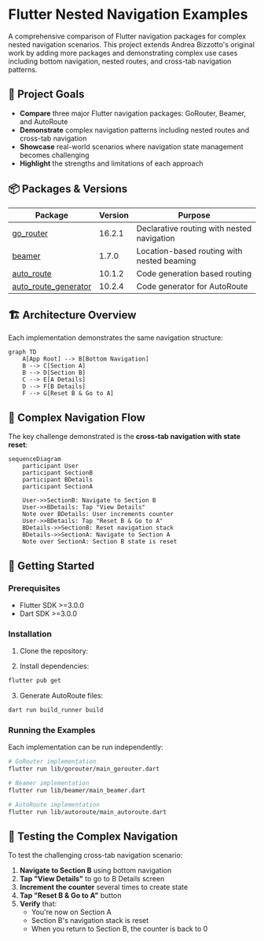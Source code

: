 # Flutter Nested Navigation Examples

A comprehensive comparison of Flutter navigation packages for complex nested navigation scenarios. This project extends Andrea Bizzotto's original work by adding more packages and demonstrating complex use cases including bottom navigation, nested routes, and cross-tab navigation patterns.

## 🎯 Project Goals

- **Compare** three major Flutter navigation packages: GoRouter, Beamer, and AutoRoute
- **Demonstrate** complex navigation patterns including nested routes and cross-tab navigation
- **Showcase** real-world scenarios where navigation state management becomes challenging
- **Highlight** the strengths and limitations of each approach

## 📦 Packages & Versions

| Package | Version | Purpose |
|---------|---------|---------|
| [go_router](https://pub.dev/packages/go_router) | 16.2.1 | Declarative routing with nested navigation |
| [beamer](https://pub.dev/packages/beamer) | 1.7.0 | Location-based routing with nested beaming |
| [auto_route](https://pub.dev/packages/auto_route) | 10.1.2 | Code generation based routing |
| [auto_route_generator](https://pub.dev/packages/auto_route_generator) | 10.2.4 | Code generator for AutoRoute |

## 🏗️ Architecture Overview

Each implementation demonstrates the same navigation structure:

```mermaid
graph TD
    A[App Root] --> B[Bottom Navigation]
    B --> C[Section A]
    B --> D[Section B]
    C --> E[A Details]
    D --> F[B Details]
    F --> G[Reset B & Go to A]

```

## 🔄 Complex Navigation Flow

The key challenge demonstrated is the **cross-tab navigation with state reset**:

```mermaid
sequenceDiagram
    participant User
    participant SectionB
    participant BDetails
    participant SectionA
    
    User->>SectionB: Navigate to Section B
    User->>BDetails: Tap "View Details"
    Note over BDetails: User increments counter
    User->>BDetails: Tap "Reset B & Go to A"
    BDetails->>SectionB: Reset navigation stack
    BDetails->>SectionA: Navigate to Section A
    Note over SectionA: Section B state is reset
```

## 🚀 Getting Started

### Prerequisites
- Flutter SDK >=3.0.0
- Dart SDK >=3.0.0

### Installation

1. Clone the repository:

2. Install dependencies:
```bash
flutter pub get
```

3. Generate AutoRoute files:
```bash
dart run build_runner build
```

### Running the Examples

Each implementation can be run independently:

```bash
# GoRouter implementation
flutter run lib/gorouter/main_gorouter.dart

# Beamer implementation  
flutter run lib/beamer/main_beamer.dart

# AutoRoute implementation
flutter run lib/autoroute/main_autoroute.dart
```

## 🧪 Testing the Complex Navigation

To test the challenging cross-tab navigation scenario:

1. **Navigate to Section B** using bottom navigation
2. **Tap "View Details"** to go to B Details screen
3. **Increment the counter** several times to create state
4. **Tap "Reset B & Go to A"** button
5. **Verify** that:
   - You're now on Section A
   - Section B's navigation stack is reset
   - When you return to Section B, the counter is back to 0
